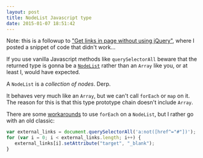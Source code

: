 ```yaml
---
layout: post
title: NodeList Javascript type
date: 2015-01-07 18:51:42
---
```


Note: this is a followup to ["Get links in page without using jQuery"](http://mokagio.github.io/tech-journal/2014/12/07/javascript-get-links-without-jquery.html), where I posted a snippet of code that didn't work...

If you use vanilla Javascript methods like `querySelectorAll` beware that the returned type is gonna be a [`NodeList`](https://developer.mozilla.org/en-US/docs/Web/API/NodeList) rather than an `Array` like you, or at least I, would have expected.

A `NodeList` is a _collection of nodes_. Derp.

It behaves very much like an `Array`, but we can't call `forEach` or `map` on it. The reason for this is that this type prototype chain doesn't include `Array`.

There are some [workarounds](https://developer.mozilla.org/en-US/docs/Web/API/NodeList#Workarounds) to use `forEach` on a `NodeList`, but I rather go with an old classic:

```javascript
var external_links = document.querySelectorAll('a:not([href^="#"])');
for (var i = 0; i < external_links.length; i++) {
   external_links[i].setAttribute("target", "_blank");  
}
```